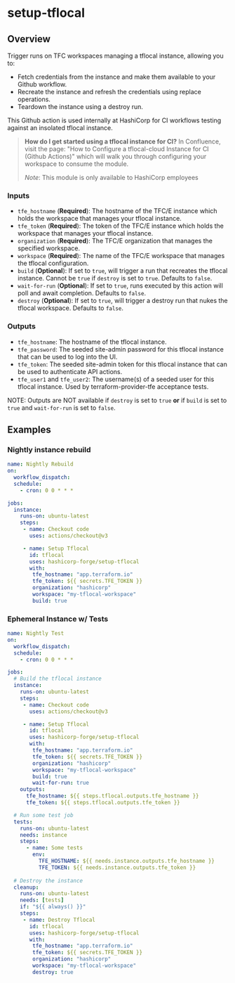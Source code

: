 # setup-tflocal 

## Overview

Trigger runs on TFC workspaces managing a tflocal instance, allowing you to:
- Fetch credentials from the instance and make them available to your Github workflow.
- Recreate the instance and refresh the credentials using replace operations.
- Teardown the instance using a destroy run. 

This Github action is used internally at HashiCorp for CI workflows testing against an insolated tflocal instance.  

> **How do I get started using a tflocal instance for CI?**
> In Confluence, visit the page: "How to Configure a tflocal-cloud Instance for CI (Github Actions)" which will
> walk you through configuring your workspace to consume the module.
>
> *Note*: This module is only available to HashiCorp employees


### Inputs

- `tfe_hostname` (**Required**): The hostname of the TFC/E instance which holds the workspace that manages your tflocal instance.
- `tfe_token` (**Required**): The token of the TFC/E instance which holds the workspace that manages your tflocal instance.
- `organization` (**Required**): The TFC/E organization that manages the specified workspace.
- `workspace` (**Required**): The name of the TFC/E workspace that manages the tflocal configuration. 
- `build` (**Optional**): If set to `true`, will trigger a run that recreates the tflocal instance. Cannot be `true` if `destroy` is set to `true`. Defaults to `false`.
- `wait-for-run` (**Optional**): If set to `true`, runs executed by this action will poll and await completion. Defaults to `false`.
- `destroy` (**Optional**): If set to `true`, will trigger a destroy run that nukes the tflocal workspace. Defaults to `false`. 

### Outputs

- `tfe_hostname`: The hostname of the tflocal instance.
- `tfe_password`: The seeded site-admin password for this tflocal instance that can be used to log into the UI.
- `tfe_token`: The seeded site-admin token for this tflocal instance that can be used to authenticate API actions.
- `tfe_user1` and `tfe_user2`: The username(s) of a seeded user for this tflocal instance. Used by terraform-provider-tfe acceptance tests. 

NOTE: Outputs are NOT available if `destroy` is set to `true` **or** if `build` is set to `true` and `wait-for-run` is set to `false`. 

## Examples

### Nightly instance rebuild

```yaml
name: Nightly Rebuild 
on:
  workflow_dispatch:
  schedule:
    - cron: 0 0 * * *

jobs:
  instance:
    runs-on: ubuntu-latest
    steps:
     - name: Checkout code
       uses: actions/checkout@v3

     - name: Setup Tflocal
       id: tflocal
       uses: hashicorp-forge/setup-tflocal
       with:
        tfe_hostname: "app.terraform.io"
        tfe_token: ${{ secrets.TFE_TOKEN }} 
        organization: "hashicorp"
        workspace: "my-tflocal-workspace"
        build: true
```

### Ephemeral Instance w/ Tests
```yaml
name: Nightly Test 
on:
  workflow_dispatch:
  schedule:
    - cron: 0 0 * * *

jobs:
  # Build the tflocal instance
  instance:
    runs-on: ubuntu-latest
    steps:
     - name: Checkout code
       uses: actions/checkout@v3

     - name: Setup Tflocal
       id: tflocal
       uses: hashicorp-forge/setup-tflocal
       with:
        tfe_hostname: "app.terraform.io"
        tfe_token: ${{ secrets.TFE_TOKEN }} 
        organization: "hashicorp"
        workspace: "my-tflocal-workspace"
        build: true
        wait-for-run: true
    outputs:
      tfe_hostname: ${{ steps.tflocal.outputs.tfe_hostname }}
      tfe_token: ${{ steps.tflocal.outputs.tfe_token }}

  # Run some test job
  tests:
    runs-on: ubuntu-latest
    needs: instance
    steps:
      - name: Some tests
        env:
          TFE_HOSTNAME: ${{ needs.instance.outputs.tfe_hostname }}
          TFE_TOKEN: ${{ needs.instance.outputs.tfe_token }}
  
  # Destroy the instance
  cleanup:
    runs-on: ubuntu-latest
    needs: [tests]
    if: "${{ always() }}"
    steps:
     - name: Destroy Tflocal
       id: tflocal
       uses: hashicorp-forge/setup-tflocal
       with:
        tfe_hostname: "app.terraform.io"
        tfe_token: ${{ secrets.TFE_TOKEN }} 
        organization: "hashicorp"
        workspace: "my-tflocal-workspace"
        destroy: true
```





